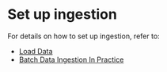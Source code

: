 # Set up ingestion

For details on how to set up ingestion, refer to:

* [Load Data](../../basics/concepts/components/table/segment/#creating-a-segment)&#x20;
* [Batch Data Ingestion In Practice](../../users/tutorials/batch-data-ingestion-in-practice.md)
